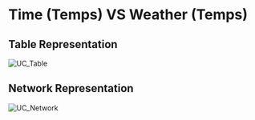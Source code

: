 Time (Temps) VS Weather (Temps)
==



Table Representation
-

![UC_Table](https://github.com/iPlumb3r/Th3Sr1b3Pr0j3ct/blob/master/images/UseCase_Time_Weather_Table.png)



Network Representation
-

![UC_Network](https://github.com/iPlumb3r/Th3Sr1b3Pr0j3ct/blob/master/images/UseCase_Time_Weather_Network.png)

